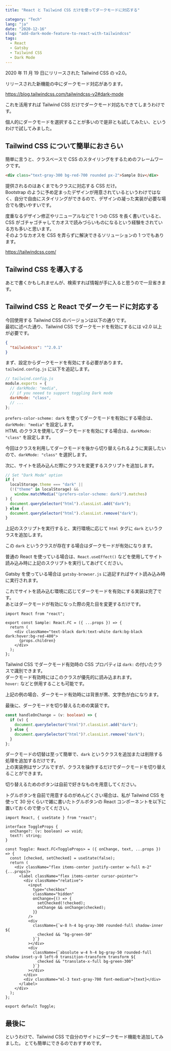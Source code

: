 ```yaml
---
title: "React と Tailwind CSS だけを使ってダークモードに対応する"

category: "Tech"
lang: "ja"
date: "2020-12-16"
slug: "add-dark-mode-feature-to-react-with-tailwindcss"
tags:
  - React
  - Gatsby
  - Tailwind CSS
  - Dark Mode
---
```


2020 年 11 月 19 日にリリースされた Tailwind CSS の v2.0。

リリースされた新機能の中にダークモード対応があります。

https://blog.tailwindcss.com/tailwindcss-v2#dark-mode

これを活用すれば Tailwind CSS だけでダークモード対応もできてしまうわけです。

個人的にダークモードを選択することが多いので是非とも試してみたい、というわけで試してみました。

## Tailwind CSS について簡単におさらい

簡単に言うと、クラスベースで CSS のスタイリングをするためのフレームワークです。

```html
<div class="text-gray-300 bg-red-700 rounded px-2">Sample Div</div>
```

提供されるのはあくまでもクラスに対応する CSS だけ。  
Bootstrap のように予め定まったデザインが用意されているというわけではなく、自分で自由にスタイリングができるので、デザインの凝った実装が必要な場合でも使いやすいです。

度重なるデザイン修正やリニューアルなどで 1 つの CSS を長く書いていると、 CSS がゴチャゴチャしてカオスで読みづらいものになるという経験をされている方も多いと思います。  
そのようなカオスを CSS を弄らずに解決できるソリューションの 1 つでもあります。

https://tailwindcss.com/

## Tailwind CSS を導入する

あとで書くかもしれませんが、検索すれば情報が手に入ると思うので一旦省きます。

## Tailwind CSS と React でダークモードに対応する

今回使用する Tailwind CSS のバージョンは以下の通りです。  
最初に述べた通り、Tailwind CSS でダークモードを有効にするには v2.0 以上が必要です。

```json
{
  "tailwindcss": "^2.0.1"
}
```

まず、設定からダークモードを有効にする必要があります。  
`tailwind.config.js` に以下を追記します。

```js
// tailwind.config.js
module.exports = {
  // darkMode: "media",
  // if you neeed to support toggling Dark mode
  darkMode: "class",
  // ...
};
```

`prefers-color-scheme: dark` を使ってダークモードを有効にする場合は、`darkMode: "media"` を設定します。  
HTML のクラスを使用してダークモードを有効にする場合は、`darkMode: "class"` を設定します。

今回はクラスを利用してダークモードを後から切り替えられるように実装したいので、`darkMode: "class"` を選択します。

次に、サイトを読み込んだ際にクラスを変更するスクリプトを追加します。

```js
// Set "Dark Mode" option
if (
  localStorage.theme === "dark" ||
  (!("theme" in localStorage) &&
    window.matchMedia("(prefers-color-scheme: dark)").matches)
) {
  document.querySelector("html").classList.add("dark");
} else {
  document.querySelector("html").classList.remove("dark");
}
```

上記のスクリプトを実行すると、実行環境に応じて `html` タグに `dark` というクラスを追加します。

この `dark` というクラスが存在する場合はダークモードが有効になります。

普通の React を使っている場合は、`React.useEffect()` などを使用してサイト読み込み時に上記のスクリプトを実行してあげてください。

Gatsby を使っている場合は `gatsby-browser.js` に追記すればサイト読み込み時に実行されます。

これでサイトを読み込む環境に応じてダークモードを有効にする実装は完了です。  
あとはダークモードが有効になった際の見た目を変更するだけです。

```tsx
import React from "react";

export const Sample: React.FC = ({ ...props }) => {
  return (
    <div className="text-black dark:text-white dark:bg-black dark:hover:bg-red-400">
      {props.children}
    </div>
  );
};
```

Tailwind CSS でダークモード有効時の CSS プロパティは `dark:` の付いたクラスで識別できます。  
ダークモード有効時にはこのクラスが優先的に読み込まれます。  
`hover:` などと併用することも可能です。

上記の例の場合、ダークモード有効時には背景が黒、文字色が白になります。

最後に、ダークモードを切り替えるための実装です。

```ts
const handleOnChange = (v: boolean) => {
  if (v) {
    document.querySelector("html")?.classList.add("dark");
  } else {
    document.querySelector("html")?.classList.remove("dark");
  }
};
```

ダークモードの切替は至って簡単で、`dark` というクラスを追加または削除する処理を追加するだけです。  
上の実装例はサンプルですが、クラスを操作するだけでダークモードを切り替えることができます。

切り替えるためのボタンは自前で好きなものを用意してください。

トグルボタンを自前で用意するのがめんどくさい場合は、私が Tailwind CSS を使って 30 分くらいで雑に書いたトグルボタンの React コンポーネントを以下に置いておくので使ってください。

```tsx
import React, { useState } from "react";

interface ToggleProps {
  onChange?: (v: boolean) => void;
  text?: string;
}

const Toggle: React.FC<ToggleProps> = ({ onChange, text, ...props }) => {
  const [checked, setChecked] = useState(false);
  return (
    <div className="flex items-center justify-center w-full m-2" {...props}>
      <label className="flex items-center cursor-pointer">
        <div className="relative">
          <input
            type="checkbox"
            className="hidden"
            onChange={() => {
              setChecked(!checked);
              onChange && onChange(checked);
            }}
          />
          <div
            className={`w-8 h-4 bg-gray-300 rounded-full shadow-inner ${
              checked && "bg-green-50"
            }`}
          ></div>
          <div
            className={`absolute w-4 h-4 bg-gray-50 rounded-full shadow inset-y-0 left-0 transition-transform transform ${
              checked && "translate-x-full bg-green-300"
            }`}
          ></div>
        </div>
        <div className="ml-3 text-gray-700 font-medium">{text}</div>
      </label>
    </div>
  );
};

export default Toggle;
```

## 最後に

というわけで、Tailwind CSS で自分のサイトにダークモード機能を追加してみました。
とても簡単にできるのでおすすめです。
